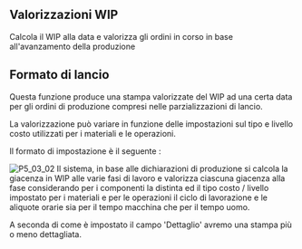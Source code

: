 ## Valorizzazioni WIP
Calcola il WIP alla data e valorizza gli ordini in corso in base all'avanzamento della produzione
## Formato di lancio
Questa funzione produce una stampa valorizzate del WIP ad una certa data per gli ordini di produzione compresi nelle parzializzazioni di lancio.

La valorizzazione può variare in funzione delle impostazioni sul tipo e livello costo utilizzati per i materiali e le operazioni.

Il formato di impostazione è il seguente : 

![P5_03_02](https://doc.smeup.com/immagini/MBDOC_OGG-P_P5OR95/P5_03_02.png)
Il sistema, in base alle dichiarazioni di produzione si calcola la giacenza in WIP alle varie fasi di lavoro e valorizza ciascuna giacenza alla fase considerando per i componenti la distinta ed il tipo costo / livello impostato per i materiali e per le operazioni il ciclo di lavorazione e le aliquote orarie sia per il tempo macchina che per il tempo uomo.

A seconda di come è impostato il campo 'Dettaglio' avremo una stampa più o meno dettagliata.
